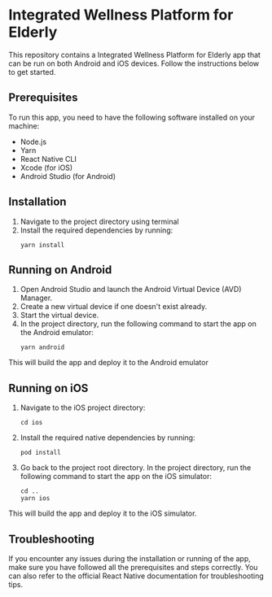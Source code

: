 # Integrated Wellness Platform for Elderly

This repository contains a Integrated Wellness Platform for Elderly app that can be run on both Android and iOS devices. Follow the instructions below to get started.

## Prerequisites

To run this app, you need to have the following software installed on your machine:

-   Node.js
-   Yarn
-   React Native CLI
-   Xcode (for iOS)
-   Android Studio (for Android)

## Installation

1. Navigate to the project directory using terminal
2. Install the required dependencies by running:
    ```
    yarn install
    ```

## Running on Android

1. Open Android Studio and launch the Android Virtual Device (AVD) Manager.
2. Create a new virtual device if one doesn't exist already.
3. Start the virtual device.
4. In the project directory, run the following command to start the app on the Android emulator:
    ```
    yarn android
    ```

This will build the app and deploy it to the Android emulator

## Running on iOS

1. Navigate to the iOS project directory:
    ```
    cd ios
    ```
2. Install the required native dependencies by running:
    ```
    pod install
    ```
3. Go back to the project root directory. In the project directory, run the following command to start the app on the iOS simulator:
    ```
    cd ..
    yarn ios
    ```

This will build the app and deploy it to the iOS simulator.

## Troubleshooting

If you encounter any issues during the installation or running of the app, make sure you have followed all the prerequisites and steps correctly. You can also refer to the official React Native documentation for troubleshooting tips.

